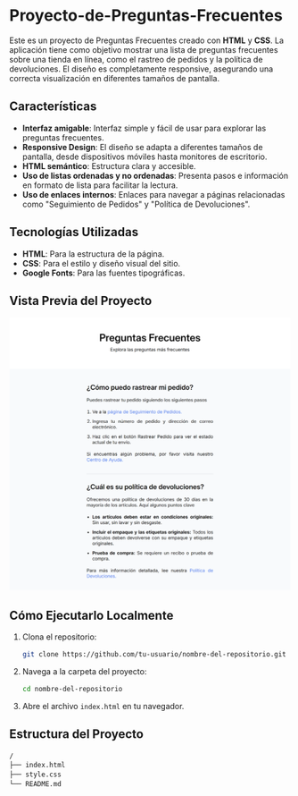 # Proyecto-de-Preguntas-Frecuentes

Este es un proyecto de Preguntas Frecuentes creado con **HTML** y **CSS**. La aplicación tiene como objetivo mostrar una lista de preguntas frecuentes sobre una tienda en línea, como el rastreo de pedidos y la política de devoluciones. El diseño es completamente responsive, asegurando una correcta visualización en diferentes tamaños de pantalla.

## Características

- **Interfaz amigable**: Interfaz simple y fácil de usar para explorar las preguntas frecuentes.
- **Responsive Design**: El diseño se adapta a diferentes tamaños de pantalla, desde dispositivos móviles hasta monitores de escritorio.
- **HTML semántico**: Estructura clara y accesible.
- **Uso de listas ordenadas y no ordenadas**: Presenta pasos e información en formato de lista para facilitar la lectura.
- **Uso de enlaces internos**: Enlaces para navegar a páginas relacionadas como "Seguimiento de Pedidos" y "Política de Devoluciones".

## Tecnologías Utilizadas

- **HTML**: Para la estructura de la página.
- **CSS**: Para el estilo y diseño visual del sitio.
- **Google Fonts**: Para las fuentes tipográficas.

## Vista Previa del Proyecto

![Vista Previa del Proyecto](img/capture.png)

## Cómo Ejecutarlo Localmente

1. Clona el repositorio:
    ```bash
    git clone https://github.com/tu-usuario/nombre-del-repositorio.git
    ```
2. Navega a la carpeta del proyecto:
    ```bash
    cd nombre-del-repositorio
    ```
3. Abre el archivo `index.html` en tu navegador.

## Estructura del Proyecto

```bash
/
├── index.html
├── style.css
└── README.md

